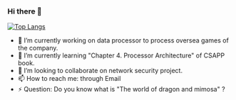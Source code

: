 ### Hi there 👋

[![Top Langs](https://github-readme-stats.vercel.app/api/top-langs/?username=LuckyKoala&layout=compact)](https://github.com/anuraghazra/github-readme-stats)

- 🔭 I’m currently working on data processor to process oversea games of the company.
- 🌱 I’m currently learning "Chapter 4. Processor Architecture" of CSAPP book.
- 👯 I’m looking to collaborate on network security project.
- 📫 How to reach me: through Email
- ⚡ Question: Do you know what is "The world of dragon and mimosa" ?
